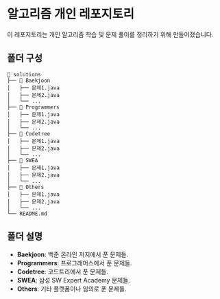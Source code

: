 # 알고리즘 개인 레포지토리

이 레포지토리는 개인 알고리즘 학습 및 문제 풀이를 정리하기 위해 만들어졌습니다. 

## 폴더 구성

```
📂 solutions
├── 📂 Baekjoon
│   ├── 문제1.java
│   ├── 문제2.java
│   └── ...
├── 📂 Programmers
│   ├── 문제1.java
│   ├── 문제2.java
│   └── ...
├── 📂 Codetree
│   ├── 문제1.java
│   ├── 문제2.java
│   └── ...
├── 📂 SWEA
│   ├── 문제1.java
│   ├── 문제2.java
│   └── ...
├── 📂 Others
│   ├── 문제1.java
│   ├── 문제2.java
│   └── ...
└── README.md
```

## 폴더 설명

- **Baekjoon**: 백준 온라인 저지에서 푼 문제들.
- **Programmers**: 프로그래머스에서 푼 문제들.
- **Codetree**: 코드트리에서 푼 문제들.
- **SWEA**: 삼성 SW Expert Academy 문제들.
- **Others**: 기타 플랫폼이나 임의로 푼 문제들.
